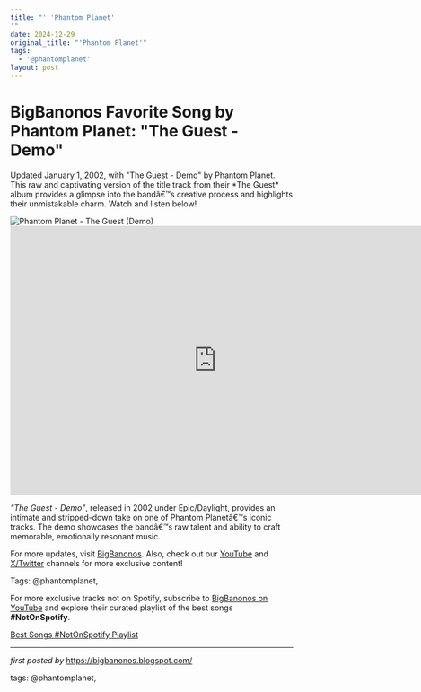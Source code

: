 ```yaml
---
title: "' 'Phantom Planet'
'"
date: 2024-12-29
original_title: "'Phantom Planet'"
tags:
  - '@phantomplanet'
layout: post
---
```

<!-- Title of the Post -->
<h1 >BigBanonos Favorite Song by Phantom Planet: "The Guest - Demo"</h1> <!-- Introductory Text -->
<p >Updated January 1, 2002, with "The Guest - Demo" by Phantom Planet. This raw and captivating version of the title track from their *The Guest* album provides a glimpse into the bandâ€™s creative process and highlights their unmistakable charm. Watch and listen below!</p> <!-- Featured Image -->
<div > <img src="https://i.scdn.co/image/ab67616d0000b2732363bfe35da36e0c27e0c66b" alt="Phantom Planet - The Guest (Demo)" />
</div> <!-- YouTube Video Embed -->
<div > <iframe width="733" height="480" src="https://www.youtube.com/embed/YCSDRKoCueg" title="Phantom Planet - The Guest (Demo)" frameborder="0" allow="accelerometer; autoplay; clipboard-write; encrypted-media; gyroscope; picture-in-picture; web-share" referrerpolicy="strict-origin-when-cross-origin" allowfullscreen></iframe>
</div> <!-- Song Information -->
<div > <p><em>"The Guest - Demo"</em>, released in 2002 under Epic/Daylight, provides an intimate and stripped-down take on one of Phantom Planetâ€™s iconic tracks. The demo showcases the bandâ€™s raw talent and ability to craft memorable, emotionally resonant music.</p>
</div> <!-- Footer Links -->
<div > <p>For more updates, visit <a href="https://bigbanonos.blogspot.com/" target="_blank">BigBanonos</a>. Also, check out our <a href="https://www.youtube.com/@BigBanonos" target="_blank">YouTube</a> and <a href="https://x.com/bigbanonos" target="_blank">X/Twitter</a> channels for more exclusive content!</p>
</div> <!-- Tags -->
<p >Tags: @phantomplanet,</p>


<!--Subscribe and Playlist Links-->
<div>
    <p>For more exclusive tracks not on Spotify, subscribe to <a href="https://www.youtube.com/@BigBanonos" target="_blank">BigBanonos on YouTube</a> and explore their curated playlist of the best songs <strong>#NotOnSpotify</strong>.</p>
    <p><a href="https://www.youtube.com/playlist?list=PLtuNtuTatqI0kFahUCbtbfenC_ET5O_tr" target="_blank">Best Songs #NotOnSpotify Playlist<br /></a></p></div>

<hr />

<p><em>first posted by</em> <a href="https://bigbanonos.blogspot.com/" rel="noopener" target="_new">https://bigbanonos.blogspot.com/</a></p>

<p>tags: @phantomplanet,</p>
